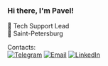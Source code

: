 ### Hi there, I'm Pavel! <br>
💼 Tech Support Lead <br>
🔵 Saint-Petersburg <br>

Contacts:<br>
[![Telegram](https://img.shields.io/badge/Telegram-Pavel-2D9EE9)](https://t.me/chulep)
[![Email](https://img.shields.io/badge/Email-chulepik@gmail.com-346CF0)](mailto:chulepik@gmail.com)
[![LinkedIn](https://img.shields.io/badge/LinkedIn-PavelS-346CF0)](https://www.linkedin.com/in/pavel-schulepov)
